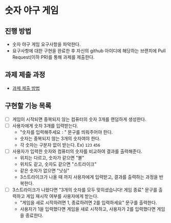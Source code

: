 # 숫자 야구 게임
## 진행 방법
* 숫자 야구 게임 요구사항을 파악한다.
* 요구사항에 대한 구현을 완료한 후 자신의 github 아이디에 해당하는 브랜치에 Pull Request(이하 PR)를 통해 과제를 제출한다.

## 과제 제출 과정
* [과제 제출 방법](https://github.com/next-step/nextstep-docs/tree/master/ent-precourse)

## 구현할 기능 목록
- [ ] 게임이 시작되면 중복되지 않는 컴퓨터의 숫자 3개를 랜덤하게 생성한다.
- [ ] 사용자에게 숫자 3개를 입력받는다.
  - "숫자를 입력해주세요 : " 문구를 띄워주어야 한다.
  - 숫자는 중복되지 않는 3개의 숫자여야 한다.
  - 각 숫자는 구분자 없이 받는다. Ex) `123` `456`
- [ ] 사용자가 입력한 숫자와 컴퓨터의 숫자를 비교하여 결과를 출력해준다.
  - 위치는 다르고, 숫자가 같으면 "볼"
  - 위치도 같고, 숫자도 같으면 "스트라이크"
  - 같은 숫자가 없으면 "낫싱"
  - 3스트라이크가 나올 때 까지 사용자에게 입력받고, 결과를 출력하는 과정을 반복한다.
- [ ] 3스트라이크가 나왔다면 "3개의 숫자를 모두 맞히셨습니다! 게임 종료" 문구를 출력하고 게임 재시작 여부를 사용자에게 받는다.
  - "게임을 새로 시작하려면 1, 종료하려면 2를 입력하세요" 문구를 출력한다.
  - 사용자가 1을 입력했다면 게임을 새로 시작하고, 사용자가 2를 입력했다면 게임을 종료한다.
